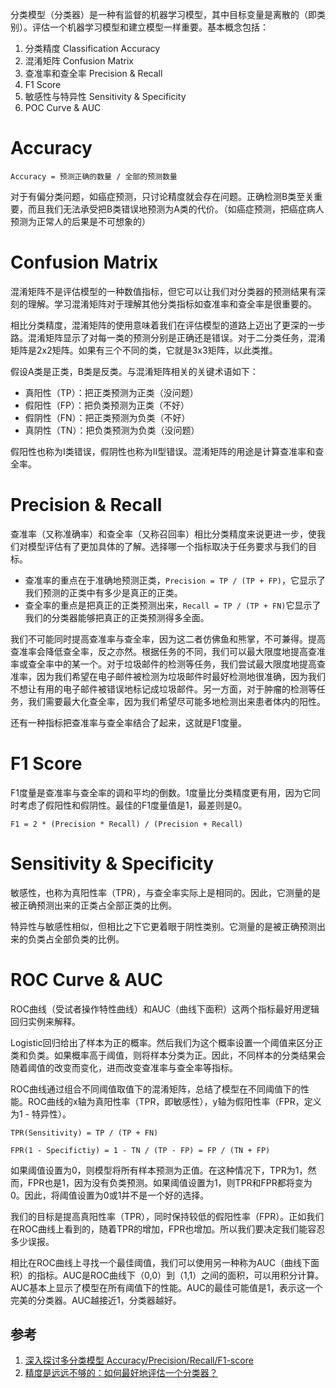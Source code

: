 分类模型（分类器）是一种有监督的机器学习模型，其中目标变量是离散的（即类别）。评估一个机器学习模型和建立模型一样重要。基本概念包括：
1. 分类精度 Classification Accuracy
2. 混淆矩阵 Confusion Matrix
3. 查准率和查全率 Precision & Recall
4. F1 Score
5. 敏感性与特异性 Sensitivity & Specificity
6. POC Curve & AUC

# Accuracy
```
Accuracy = 预测正确的数量 / 全部的预测数量
```
对于有偏分类问题，如癌症预测，只讨论精度就会存在问题。正确检测B类至关重要，而且我们无法承受把B类错误地预测为A类的代价。（如癌症预测，把癌症病人预测为正常人的后果是不可想象的）

# Confusion Matrix
混淆矩阵不是评估模型的一种数值指标，但它可以让我们对分类器的预测结果有深刻的理解。学习混淆矩阵对于理解其他分类指标如查准率和查全率是很重要的。

相比分类精度，混淆矩阵的使用意味着我们在评估模型的道路上迈出了更深的一步路。混淆矩阵显示了对每一类的预测分别是正确还是错误。对于二分类任务，混淆矩阵是2x2矩阵。如果有三个不同的类，它就是3x3矩阵，以此类推。

假设A类是正类，B类是反类。与混淆矩阵相关的关键术语如下：
- 真阳性（TP）：把正类预测为正类（没问题）
- 假阳性（FP）：把负类预测为正类（不好）
- 假阴性（FN）：把正类预测为负类（不好）
- 真阴性（TN）：把负类预测为负类（没问题）

假阳性也称为I类错误，假阴性也称为II型错误。混淆矩阵的用途是计算查准率和查全率。

# Precision & Recall
查准率（又称准确率）和查全率（又称召回率）相比分类精度来说更进一步，使我们对模型评估有了更加具体的了解。选择哪一个指标取决于任务要求与我们的目标。
- 查准率的重点在于准确地预测正类，`Precision = TP / (TP + FP)`，它显示了我们预测的正类中有多少是真正的正类。
- 查全率的重点是把真正的正类预测出来，`Recall = TP / (TP + FN)`它显示了我们的分类器能够把真正的正类预测得多全面。

我们不可能同时提高查准率与查全率，因为这二者仿佛鱼和熊掌，不可兼得。提高查准率会降低查全率，反之亦然。根据任务的不同，我们可以最大限度地提高查准率或查全率中的某一个。对于垃圾邮件的检测等任务，我们尝试最大限度地提高查准率，因为我们希望在电子邮件被检测为垃圾邮件时最好检测地很准确，因为我们不想让有用的电子邮件被错误地标记成垃圾邮件。另一方面，对于肿瘤的检测等任务，我们需要最大化查全率，因为我们希望尽可能多地检测出来患者体内的阳性。

还有一种指标把查准率与查全率结合了起来，这就是F1度量。

# F1 Score
F1度量是查准率与查全率的调和平均的倒数。1度量比分类精度更有用，因为它同时考虑了假阳性和假阴性。最佳的F1度量值是1，最差则是0。
```
F1 = 2 * (Precision * Recall) / (Precision + Recall)
```

# Sensitivity & Specificity
敏感性，也称为真阳性率（TPR），与查全率实际上是相同的。因此，它测量的是被正确预测出来的正类占全部正类的比例。

特异性与敏感性相似，但相比之下它更着眼于阴性类别。它测量的是被正确预测出来的负类占全部负类的比例。

# ROC Curve & AUC
ROC曲线（受试者操作特性曲线）和AUC（曲线下面积）这两个指标最好用逻辑回归实例来解释。

Logistic回归给出了样本为正的概率。然后我们为这个概率设置一个阈值来区分正类和负类。如果概率高于阈值，则将样本分类为正。因此，不同样本的分类结果会随着阈值的改变而变化，进而改变查准率与查全率等指标。

ROC曲线通过组合不同阈值取值下的混淆矩阵，总结了模型在不同阈值下的性能。ROC曲线的x轴为真阳性率（TPR，即敏感性），y轴为假阳性率（FPR，定义为1 - 特异性）。

```
TPR(Sensitivity) = TP / (TP + FN)

FPR(1 - Specifictiy) = 1 - TN / (TP - FP) = FP / (TN + FP)
```

如果阈值设置为0，则模型将所有样本预测为正值。在这种情况下，TPR为1，然而，FPR也是1，因为没有负类预测。如果阈值设置为1，则TPR和FPR都将变为0。因此，将阈值设置为0或1并不是一个好的选择。

我们的目标是提高真阳性率（TPR），同时保持较低的假阳性率（FPR）。正如我们在ROC曲线上看到的，随着TPR的增加，FPR也增加。所以我们要决定我们能容忍多少误报。

相比在ROC曲线上寻找一个最佳阈值，我们可以使用另一种称为AUC（曲线下面积）的指标。AUC是ROC曲线下（0,0）到（1,1）之间的面积，可以用积分计算。AUC基本上显示了模型在所有阈值下的性能。AUC的最佳可能值是1，表示这一个完美的分类器。AUC越接近1，分类器越好。

## 参考
1. [深入探讨多分类模型 Accuracy/Precision/Recall/F1-score](https://www.cvmart.net/community/detail/2840)
2. [精度是远远不够的：如何最好地评估一个分类器？](https://cloud.tencent.com/developer/article/1625896)
